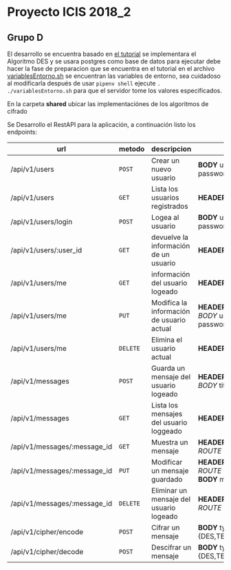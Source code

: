 # Proyecto ICIS 2018_2 #

## Grupo D ##

El desarrollo se encuentra basado en [el tutorial](https://www.codementor.io/olawalealadeusi896/restful-api-with-python-flask-framework-and-postgres-db-part-1-kbrwbygx5)
se implementara el Algoritmo DES y se usara postgres como base de datos
para ejecutar debe hacer la fase de preparacion que se encuentra en el tutorial
en el archivo [variablesEntorno.sh](./variablesEntorno.sh) se encuentran las variables de entorno, sea cuidadoso al modificarla
después de usar `pipenv shell`  ejecute `. ./variablesEntorno.sh` para que el servidor tome los valores especificados.

En la carpeta **shared** ubicar las implementaciónes de los algoritmos de cifrado

Se Desarrollo el RestAPI para la aplicación, a continuación listo los endpoints:



| url                          | metodo   | descripcion                               | request                                                    | response                     |
|------------------------------|----------|-------------------------------------------|------------------------------------------------------------|------------------------------|
| /api/v1/users                | `POST`   | Crear un nuevo usuario                    | **BODY** username, password                                  | **BODY** 'jwt_token'           |
| /api/v1/users                | `GET`    | Lista los usuarios registrados            | **HEADERS** api-token                                        | **BODY** lista de usuarios     |
| /api/v1/users/login          | `POST`   | Logea al usuario                          | **BODY** username, password                                  | **BODY** 'jwt_token'           |
| /api/v1/users/:user_id       | `GET`    | devuelve la información de un usuario     | **HEADERS** api-token                                        | **BODY** userModel             |
| /api/v1/users/me             | `GET`    | información del usuario logeado           | **HEADERS** api-token                                        | **BODY** userModel             |
| /api/v1/users/me             | `PUT`    | Modifica la información de usuario actual | **HEADERS** api-token, *BODY* username, password             | **BODY** userModel             |
| /api/v1/users/me             | `DELETE` | Elimina el usuario actual                 | **HEADERS** api-token                                        | **CODE** 204                   |
| /api/v1/messages             | `POST`   | Guarda un mensaje del usuario logeado     | **HEADERS** api-token, *BODY* title, cipher                  | **BODY** messageModel          |
| /api/v1/messages             | `GET`    | Lista los mensajes del usuario loggeado   | **HEADERS** api-token                                        | **BODY** Lista de messageModel |
| /api/v1/messages/:message_id | `GET`    | Muestra un mensaje                        | **HEADERS** api-token *ROUTE* message_id                     | *BODY* messageModel          |
| /api/v1/messages/:message_id | `PUT`    | Modificar un mensaje guardado             | **HEADERS** api-token *ROUTE* message_id **BODY** messageModel | *BODY* messageModel          |
| /api/v1/messages/:message_id | `DELETE` | Eliminar un mensaje del usuario logeado   | **HEADERS** api-token *ROUTE* message_id                     | **CODE**   204                 |
| /api/v1/cipher/encode        | `POST`   | Cifrar un mensaje                         | **BODY** type:{DES,TEAM},message,key                         | **BODY** cipher                |
| /api/v1/cipher/decode        | `POST`   | Descifrar un mensaje                      | **BODY** type:{DES,TEAM},message,key                         | **BODY** message               |


